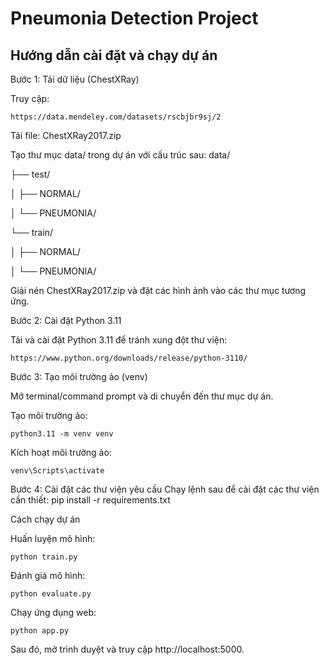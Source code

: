 # Pneumonia Detection Project 

## Hướng dẫn cài đặt và chạy dự án

Bước 1: Tải dữ liệu (ChestXRay) 

Truy cập: 

    https://data.mendeley.com/datasets/rscbjbr9sj/2
Tải file: ChestXRay2017.zip

Tạo thư mục data/ trong dự án với cấu trúc sau:
data/

├── test/

│   ├── NORMAL/

│   └── PNEUMONIA/

└── train/

│   ├── NORMAL/

│   └── PNEUMONIA/

Giải nén ChestXRay2017.zip và đặt các hình ảnh vào các thư mục tương ứng.

Bước 2: Cài đặt Python 3.11 

Tải và cài đặt Python 3.11 để tránh xung đột thư viện: 

    https://www.python.org/downloads/release/python-3110/

Bước 3: Tạo môi trường ảo (venv)

Mở terminal/command prompt và di chuyển đến thư mục dự án.

Tạo môi trường ảo:

    python3.11 -m venv venv

Kích hoạt môi trường ảo:

    venv\Scripts\activate


Bước 4: Cài đặt các thư viện yêu cầu 
Chạy lệnh sau để cài đặt các thư viện cần thiết:
    pip install -r requirements.txt

Cách chạy dự án

Huấn luyện mô hình:
    
    python train.py

Đánh giá mô hình:

    python evaluate.py

Chạy ứng dụng web:

    python app.py

Sau đó, mở trình duyệt và truy cập http://localhost:5000.
